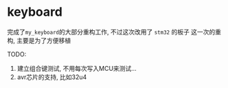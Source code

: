 # keyboard

完成了`my_keyboard`的大部分重构工作, 不过这次改用了 `stm32` 的板子
这一次的重构, 主要是为了方便移植

TODO:
1. 建立组合键测试, 不用每次写入MCU来测试...
1. avr芯片的支持, 比如32u4